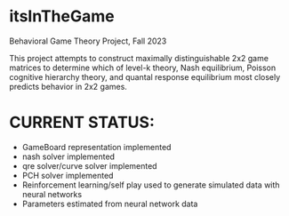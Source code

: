 # itsInTheGame
Behavioral Game Theory Project, Fall 2023

This project attempts to construct maximally distinguishable 2x2 game matrices 
to determine which of level-k theory, Nash equilibrium, Poisson cognitive
hierarchy theory, and quantal response equilibrium most closely predicts
behavior in 2x2 games.

# CURRENT STATUS:
- GameBoard representation implemented
- nash solver implemented
- qre solver/curve solver implemented
- PCH solver implemented
- Reinforcement learning/self play used to generate simulated data with neural networks
- Parameters estimated from neural network data
